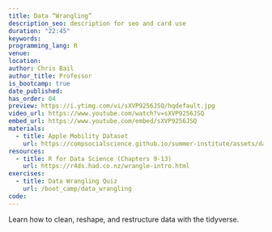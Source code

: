 ```yaml
---
title: Data “Wrangling”
description_seo: description for seo and card use
duration: "22:45"
keywords:
programming_lang: R
venue:
location:
author: Chris Bail
author_title: Professor
is_bootcamp: true
date_published:
has_order: 04
preview: https://i.ytimg.com/vi/sXVP9256JSQ/hqdefault.jpg
video_url: https://www.youtube.com/watch?v=sXVP9256JSQ
embed_url: https://www.youtube.com/embed/sXVP9256JSQ
materials:
  - title: Apple Mobility Dataset
    url: https://compsocialscience.github.io/summer-institute/assets/datasets/Apple_Mobility_Data.Rdata
resources:
  - title: R for Data Science (Chapters 9-13)
    url: https://r4ds.had.co.nz/wrangle-intro.html
exercises:
  - title: Data Wrangling Quiz
    url: /boot_camp/data_wrangling
code:
---
```


Learn how to clean, reshape, and restructure data with the tidyverse.
